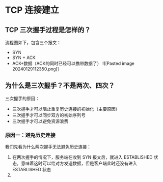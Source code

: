 # TCP 连接建立
## TCP 三次握手过程是怎样的？
流程图如下，包含三个报文：
- SYN
- SYN + ACK
- ACK+数据（ACK的同时已经可以携带数据了）
![[Pasted image 20240129112350.png]]

## 为什么是三次握手？不是两次、四次？
三次握手的原因：
- 三次握手才可以阻止重复历史连接的初始化（主要原因）
- 三次握手才可以同步双方的初始序列号
- 三次握手才可以避免资源浪费

### 原因一：避免历史连接
我们先看为什么两次握手无法避免历史连接：
1. 在两次握手的情况下，服务端在收到 SYN 报文后，就进入 ESTABLISHED 状态，意味着这时可以给对方发送数据，但是客户端此时还没有进入 ESTABLISHED 状态
2. 